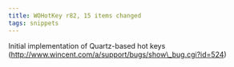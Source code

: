 ```yaml
---
title: WOHotKey r82, 15 items changed
tags: snippets
---
```


Initial implementation of Quartz-based hot keys (http://www.wincent.com/a/support/bugs/show\_bug.cgi?id=524)
